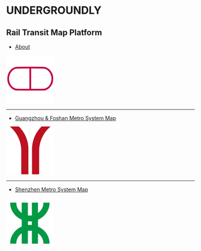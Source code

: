 UNDERGROUNDLY
===================================
Rail Transit Map Platform
------------------------
- [About](home)

 ![Undergroundly](favicon.png)
 ________________________________
 
 - [Guangzhou &amp; Foshan Metro System Map](Guangzhou-Metro-System-Map)
 
 ![Guangzhou](GZ.png)
 ___________________________________
 
 - [Shenzhen Metro System Map](Shenzhen-Metro-System-Map)

![Shenzhen](SZ.png)
